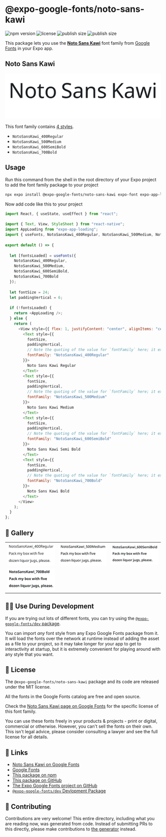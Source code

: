 # @expo-google-fonts/noto-sans-kawi

![npm version](https://flat.badgen.net/npm/v/@expo-google-fonts/noto-sans-kawi)
![license](https://flat.badgen.net/github/license/expo/google-fonts)
![publish size](https://flat.badgen.net/packagephobia/install/@expo-google-fonts/noto-sans-kawi)
![publish size](https://flat.badgen.net/packagephobia/publish/@expo-google-fonts/noto-sans-kawi)

This package lets you use the [**Noto Sans Kawi**](https://fonts.google.com/specimen/Noto+Sans+Kawi) font family from [Google Fonts](https://fonts.google.com/) in your Expo app.

## Noto Sans Kawi

![Noto Sans Kawi](./font-family.png)

This font family contains [4 styles](#-gallery).

- `NotoSansKawi_400Regular`
- `NotoSansKawi_500Medium`
- `NotoSansKawi_600SemiBold`
- `NotoSansKawi_700Bold`

## Usage

Run this command from the shell in the root directory of your Expo project to add the font family package to your project

```sh
npx expo install @expo-google-fonts/noto-sans-kawi expo-font expo-app-loading
```

Now add code like this to your project

```js
import React, { useState, useEffect } from "react";

import { Text, View, StyleSheet } from "react-native";
import AppLoading from "expo-app-loading";
import { useFonts, NotoSansKawi_400Regular, NotoSansKawi_500Medium, NotoSansKawi_600SemiBold, NotoSansKawi_700Bold } from '@expo-google-fonts/noto-sans-kawi';

export default () => {

  let [fontsLoaded] = useFonts({
    NotoSansKawi_400Regular, 
    NotoSansKawi_500Medium, 
    NotoSansKawi_600SemiBold, 
    NotoSansKawi_700Bold
  });

  let fontSize = 24;
  let paddingVertical = 6;

  if (!fontsLoaded) {
    return <AppLoading />;
  } else {
    return (
      <View style={{ flex: 1, justifyContent: "center", alignItems: "center" }}>
        <Text style={{
          fontSize,
          paddingVertical,
          // Note the quoting of the value for `fontFamily` here; it expects a string!
          fontFamily: "NotoSansKawi_400Regular"
        }}>
          Noto Sans Kawi Regular
        </Text>
        <Text style={{
          fontSize,
          paddingVertical,
          // Note the quoting of the value for `fontFamily` here; it expects a string!
          fontFamily: "NotoSansKawi_500Medium"
        }}>
          Noto Sans Kawi Medium
        </Text>
        <Text style={{
          fontSize,
          paddingVertical,
          // Note the quoting of the value for `fontFamily` here; it expects a string!
          fontFamily: "NotoSansKawi_600SemiBold"
        }}>
          Noto Sans Kawi Semi Bold
        </Text>
        <Text style={{
          fontSize,
          paddingVertical,
          // Note the quoting of the value for `fontFamily` here; it expects a string!
          fontFamily: "NotoSansKawi_700Bold"
        }}>
          Noto Sans Kawi Bold
        </Text>
      </View>
    );
  }
};
```

## 🔡 Gallery


||||
|-|-|-|
|![NotoSansKawi_400Regular](./NotoSansKawi_400Regular.ttf.png)|![NotoSansKawi_500Medium](./NotoSansKawi_500Medium.ttf.png)|![NotoSansKawi_600SemiBold](./NotoSansKawi_600SemiBold.ttf.png)||
|![NotoSansKawi_700Bold](./NotoSansKawi_700Bold.ttf.png)||||


## 👩‍💻 Use During Development

If you are trying out lots of different fonts, you can try using the [`@expo-google-fonts/dev` package](https://github.com/expo/google-fonts/tree/master/font-packages/dev#readme).

You can import _any_ font style from any Expo Google Fonts package from it. It will load the fonts over the network at runtime instead of adding the asset as a file to your project, so it may take longer for your app to get to interactivity at startup, but it is extremely convenient for playing around with any style that you want.


## 📖 License

The `@expo-google-fonts/noto-sans-kawi` package and its code are released under the MIT license.

All the fonts in the Google Fonts catalog are free and open source.

Check the [Noto Sans Kawi page on Google Fonts](https://fonts.google.com/specimen/Noto+Sans+Kawi) for the specific license of this font family.

You can use these fonts freely in your products & projects - print or digital, commercial or otherwise. However, you can't sell the fonts on their own. This isn't legal advice, please consider consulting a lawyer and see the full license for all details.

## 🔗 Links

- [Noto Sans Kawi on Google Fonts](https://fonts.google.com/specimen/Noto+Sans+Kawi)
- [Google Fonts](https://fonts.google.com/)
- [This package on npm](https://www.npmjs.com/package/@expo-google-fonts/noto-sans-kawi)
- [This package on GitHub](https://github.com/expo/google-fonts/tree/master/font-packages/noto-sans-kawi)
- [The Expo Google Fonts project on GitHub](https://github.com/expo/google-fonts)
- [`@expo-google-fonts/dev` Devlopment Package](https://github.com/expo/google-fonts/tree/master/font-packages/dev)

## 🤝 Contributing

Contributions are very welcome! This entire directory, including what you are reading now, was generated from code. Instead of submitting PRs to this directly, please make contributions to [the generator](https://github.com/expo/google-fonts/tree/master/packages/generator) instead.
